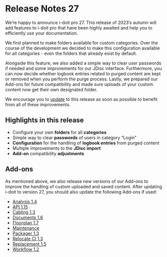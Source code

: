 # Release Notes 27

We’re happy to announce i-doit pro 27. This release of 2023’s autumn will add features to i-doit pro that have been highly awaited and help you to efficiently use your documentation.

We first planned to make folders available for custom categories. Over the course of the development we decided to make this configuration available for all categories - even the folders that already exist by default. 

Alongside this feature, we also added a simple way to clear user passwords if needed and some improvements for our JDisc interface. Furthermore, you can now decide whether logbook entries related to purged content are kept or removed when you perform the purge process. Lastly, we prepared our Add-ons for future compatibility and made sure uploads of your custom content now get their own designated folder.

We encourage you to [update](../../maintenance-and-operation/update.md) to this release as soon as possible to benefit from all of these improvements.


## Highlights in this release

- Configure your own **folders** for all **categories**
- Simple way to clear **passwords** of users in category “Login”
- **Configuration** for the handling of **logbook entries** from purged content
- Multiple improvements to the **JDisc import**
- **Add-on** compatibility **adjustments** 

## Add-ons

As mentioned above, we also release new versions of our Add-ons to improve the handling of custom uploaded and saved content. After updating i-doit to version 27, you should also update the following Add-ons if used:

- [Analysis 1.4](../../i-doit-pro-add-ons/analysis.md#releases)
- [API 1.15](../../i-doit-pro-add-ons/api/index.md#releases)
- [Cabling 1.3](../../i-doit-pro-add-ons/cabling.md#releases)
- [Documents 1.6](../../i-doit-pro-add-ons/documents/index.md#releases)
- [Floorplan 1.7](../../i-doit-pro-add-ons/floorplan.md#releases)
- [Maintenance](../../i-doit-pro-add-ons/maintenance.md#releases)
- [Packager 1.3](../../i-doit-pro-add-ons/add-on-packager.md#releases)
- [Relocate CI 1.3](../../i-doit-pro-add-ons/relocate-ci.md#releases)
- [Replacement 1.5](../../i-doit-pro-add-ons/replacement.md#releases)
- [Workflow 1.2](../../i-doit-pro-add-ons/workflow.md#releases)
